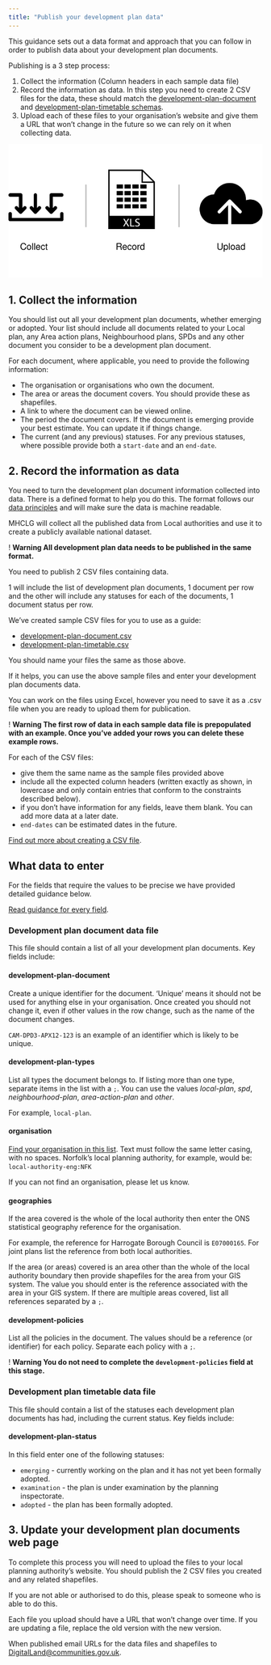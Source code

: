 ```yaml
---
title: "Publish your development plan data"
---
```


This guidance sets out a data format and approach that you can follow in order to publish data about your development plan documents.

Publishing is a 3 step process:

1. Collect the information (Column headers in each sample data file)
2. Record the information as data. In this step you need to create 2 CSV files for the data, these should match the [development-plan-document](https://digital-land.github.io/specification/schema/development-plan-document/) and [development-plan-timetable schemas](https://digital-land.github.io/specification/schema/development-plan-timetable/).
3. Upload each of these files to your organisation’s website and give them a URL that won’t change in the future so we can rely on it when collecting data.

![Image of the 3 step process for publishing development plans data](publishing-process.svg)

## 1. Collect the information

You should list out all your development plan documents, whether emerging or adopted. Your list should include all documents related to your Local plan, any Area action plans, Neighbourhood plans, SPDs and any other document you consider to be a development plan document.

For each document, where applicable, you need to provide the following information:

* The organisation or organisations who own the document.
* The area or areas the document covers. You should provide these as shapefiles.
* A link to where the document can be viewed online.
* The period the document covers. If the document is emerging provide your best estimate. You can update it if things change.
* The current (and any previous) statuses. For any previous statuses, where possible provide both a `start-date` and an `end-date`.

## 2. Record the information as data

You need to turn the development plan document information collected into data. There is a defined format to help you do this. The format follows our [data principles](https://digital-land.github.io/guidance/data-principles/) and will make sure the data is machine readable.

MHCLG will collect all the published data from Local authorities and use it to create a publicly available national dataset.

<div class="govuk-warning-text">
  <span class="govuk-warning-text__icon" aria-hidden="true">!</span>
  <strong class="govuk-warning-text__text">
    <span class="govuk-warning-text__assistive">Warning</span>
    All development plan data needs to be published in the same format.
  </strong>
</div>

You need to publish 2 CSV files containing data.

1 will include the list of development plan documents, 1 document per row and the other will include any statuses for each of the documents, 1 document status per row.

We’ve created sample CSV files for you to use as a guide:

- [development-plan-document.csv](sample-development-plan-document.csv)
- [development-plan-timetable.csv](sample-development-plan-timetable.csv)

You should name your files the same as those above.

If it helps, you can use the above sample files and enter your development plan documents data.

You can work on the files using Excel, however you need to save it as a .csv file when you are ready to upload them for publication.

<div class="govuk-warning-text">
  <span class="govuk-warning-text__icon" aria-hidden="true">!</span>
  <strong class="govuk-warning-text__text">
    <span class="govuk-warning-text__assistive">Warning</span>
    The first row of data in each sample data file is prepopulated with an example. Once you’ve added your rows you can delete these example rows.
  </strong>
</div>

For each of the CSV files:

* give them the same name as the sample files provided above
* include all the expected column headers (written exactly as shown, in lowercase and only contain entries that conform to the constraints described below).
* if you don’t have information for any fields, leave them blank. You can add more data at a later date.
* `end-dates` can be estimated dates in the future.

[Find out more about creating a CSV file](https://w3c.github.io/csvw/primer/).

## What data to enter

For the fields that require the values to be precise we have provided detailed guidance below.

[Read guidance for every field]().

### Development plan document data file

This file should contain a list of all your development plan documents. Key fields include:

#### development-plan-document
Create a unique identifier for the document. ‘Unique’ means it should not be used for anything else in your organisation. Once created you should not change it, even if other values in the row change, such as the name of the document changes.

`CAM-DPD3-APX12-123` is an example of an identifier which is likely to be unique.

#### development-plan-types
List all types the document belongs to. If listing more than one type, separate items in the list with a `;`. You can use the values *local-plan*, *spd*, *neighbourhood-plan*, *area-action-plan* and *other*.

For example, `local-plan`.

#### organisation
[Find your organisation in this list](https://digital-land.github.io/organisation/). Text must follow the same letter casing, with no spaces. Norfolk’s local planning authority, for example, would be: `local-authority-eng:NFK`

If you can not find an organisation, please let us know.

#### geographies
If the area covered is the whole of the local authority then enter the ONS statistical geography reference for the organisation.

For example, the reference for Harrogate Borough Council is `E07000165`. For joint plans list the reference from both local authorities.

If the area (or areas) covered is an area other than the whole of the local authority boundary then provide shapefiles for the area from your GIS system. The value you should enter is the reference associated with the area in your GIS system. If there are multiple areas covered, list all references separated by a `;`.

#### development-policies
List all the policies in the document. The values should be a reference (or identifier) for each policy. Separate each policy with a `;`.

<div class="govuk-warning-text">
  <span class="govuk-warning-text__icon" aria-hidden="true">!</span>
  <strong class="govuk-warning-text__text">
    <span class="govuk-warning-text__assistive">Warning</span>
    You do not need to complete the <code class="dl-code">development-policies</code> field at this stage.
  </strong>
</div>


### Development plan timetable data file

This file should contain a list of the statuses each development plan documents has had, including the current status. Key fields include:

#### development-plan-status
In this field enter one of the following statuses:

* `emerging` - currently working on the plan and it has not yet been formally adopted.
* `examination` - the plan is under examination by the planning inspectorate.
* `adopted` - the plan has been formally adopted.

## 3. Update your development plan documents web page

To complete this process you will need to upload the files to your local planning authority’s website. You should publish the 2 CSV files you created and any related shapefiles.

If you are not able or authorised to do this, please speak to someone who is able to do this.

Each file you upload should have a URL that won’t change over time. If you are updating a file, replace the old version with the new version.

When published email URLs for the data files and shapefiles to [DigitalLand@communities.gov.uk](mailto:DigitalLand@communities.gov.uk).

